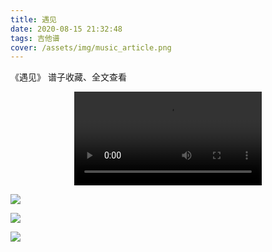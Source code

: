 ```yaml
---
title: 遇见
date: 2020-08-15 21:32:48
tags: 吉他谱
cover: /assets/img/music_article.png
---
```


《遇见》
谱子收藏、全文查看<!--more-->

<video src="http://files.yournotes.cn/vedio/%E9%81%87%E8%A7%81.mp4" controls="controls" autoplay="autoplay" style="max-width:100%;display:block;margin-left:auto;margin-right:auto;">您的浏览器不支持视频标签</video>

![](https://gitee.com/Jasper-zh/blogImage/raw/master/%E9%81%87%E8%A7%81%EF%BC%88%E5%90%89%E4%BB%96%E8%B0%B1%EF%BC%89/%E9%81%87%E8%A7%811.jpg)

![](https://gitee.com/Jasper-zh/blogImage/raw/master/%E9%81%87%E8%A7%81%EF%BC%88%E5%90%89%E4%BB%96%E8%B0%B1%EF%BC%89/%E9%81%87%E8%A7%812.jpg)

![](https://gitee.com/Jasper-zh/blogImage/raw/master/%E9%81%87%E8%A7%81%EF%BC%88%E5%90%89%E4%BB%96%E8%B0%B1%EF%BC%89/%E9%81%87%E8%A7%813.jpg)